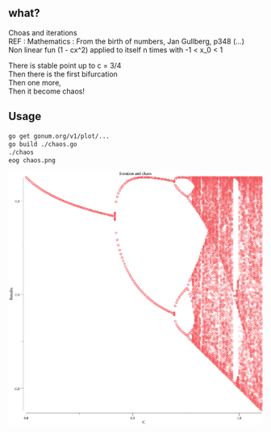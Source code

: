 ## what?

Choas and iterations  
REF : Mathematics : From the birth of numbers, Jan Gullberg, p348
(...)  
Non linear fun (1 - cx^2) applied to itself n times with -1 < x_0 < 1  

There is stable point up to c = 3/4  
Then there is the first bifurcation  
Then one more,  
Then it become chaos!  

## Usage

```
go get gonum.org/v1/plot/...
go build ./chaos.go
./chaos
eog chaos.png
```

![Chaos and iterations](chaos.png?raw=true "Chaos and iterations")
